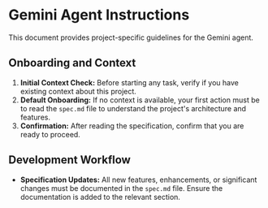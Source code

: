 # Gemini Agent Instructions

This document provides project-specific guidelines for the Gemini agent.

## Onboarding and Context

1.  **Initial Context Check:** Before starting any task, verify if you have existing context about this project.
2.  **Default Onboarding:** If no context is available, your first action must be to read the `spec.md` file to understand the project's architecture and features.
3.  **Confirmation:** After reading the specification, confirm that you are ready to proceed.

## Development Workflow

-   **Specification Updates:** All new features, enhancements, or significant changes must be documented in the `spec.md` file. Ensure the documentation is added to the relevant section.
